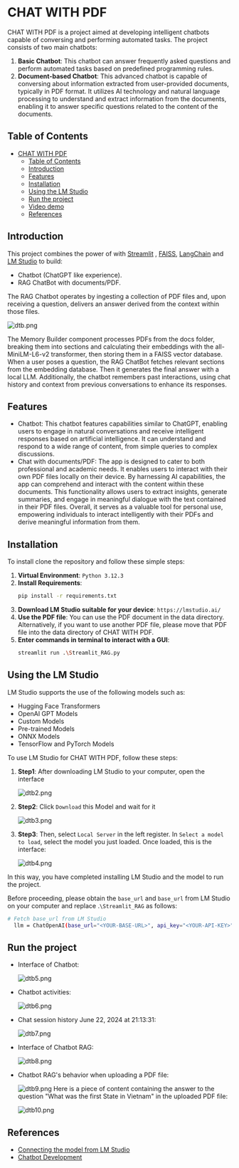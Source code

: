 # CHAT WITH PDF

CHAT WITH PDF is a project aimed at developing intelligent chatbots capable of conversing and performing automated tasks. The project consists of two main chatbots:

1. **Basic Chatbot**: This chatbot can answer frequently asked questions and perform automated tasks based on predefined programming rules.
2. **Document-based Chatbot**: This advanced chatbot is capable of conversing about information extracted from user-provided documents, typically in PDF format. It utilizes AI technology and natural language processing to understand and extract information from the documents, enabling it to answer specific questions related to the content of the documents.

## Table of Contents

- [CHAT WITH PDF](#chat-with-pdf)
  - [Table of Contents](#table-of-contents)
  - [Introduction](#introduction)
  - [Features](#features)
  - [Installation](#installation)
  - [Using the LM Studio](#using-the-lm-studio)
  - [Run the project](#run-the-project)
  - [Video demo](#video-demo)
  - [References](#references)


## Introduction

This project combines the power of with [Streamlit](https://discuss.streamlit.io/) , [FAISS](https://www.pinecone.io/learn/series/faiss/faiss-tutorial/), [LangChain](https://python.langchain.com/docs/get_started/introduction.html) and [LM Studio](https://lmstudio.ai/) to build:
* Chatbot (ChatGPT like experience).
* RAG ChatBot with documents/PDF.

The RAG Chatbot operates by ingesting a collection of PDF files and, upon receiving a question, delivers an answer derived from the context within those files.

![dtb.png](picture/dtb.png)

The Memory Builder component processes PDFs from the docs folder, breaking them into sections and calculating their embeddings with the all-MiniLM-L6-v2 transformer, then storing them in a FAISS vector database. When a user poses a question, the RAG ChatBot fetches relevant sections from the embedding database. Then it generates the final answer with a local LLM. Additionally, the chatbot remembers past interactions, using chat history and context from previous conversations to enhance its responses.

## Features
* Chatbot: This chatbot features capabilities similar to ChatGPT, enabling users to engage in natural conversations and receive intelligent responses based on artificial intelligence. It can understand and respond to a wide range of content, from simple queries to complex discussions.
* Chat with documents/PDF: The app is designed to cater to both professional and academic needs. It enables users to interact with their own PDF files locally on their device. By harnessing AI capabilities, the app can comprehend and interact with the content within these documents. This functionality allows users to extract insights, generate summaries, and engage in meaningful dialogue with the text contained in their PDF files. Overall, it serves as a valuable tool for personal use, empowering individuals to interact intelligently with their PDFs and derive meaningful information from them.


## Installation
To install clone the repository and follow these simple steps:
1. **Virtual Environment**: ```Python 3.12.3```
2. **Install Requirements**: 
   ```sh
   pip install -r requirements.txt
   ```
3. **Download LM Studio suitable for your device**: ```https://lmstudio.ai/```
4. **Use the PDF file**: You can use the PDF document in the data directory. Alternatively, if you want to use another PDF file, please move that PDF file into the data directory of CHAT WITH PDF.
5. **Enter commands in terminal to interact with a GUI**:
   ```sh
   streamlit run .\Streamlit_RAG.py
   ```

## Using the LM Studio
LM Studio supports the use of the following models such as:
* Hugging Face Transformers
* OpenAI GPT Models
* Custom Models
* Pre-trained Models
* ONNX Models
* TensorFlow and PyTorch Models

To use LM Studio for CHAT WITH PDF, follow these steps:
1. **Step1**: After downloading LM Studio to your computer, open the interface

   ![dtb2.png](picture/dtb2.png)
2. **Step2**: Click ```Download``` this Model and wait for it

   ![dtb3.png](picture/dtb3.png)
3. **Step3**: Then, select ```Local Server``` in the left register. In ```Select a model to load```, select the model you just loaded. Once loaded, this is the interface:

   ![dtb4.png](picture/dtb4.png)

In this way, you have completed installing LM Studio and the model to run the project.

Before proceeding, please obtain the ```base_url``` and ```base_url``` from LM Studio on your computer and replace .`\Streamlit_RAG` as follows:

```sh
# Fetch base_url from LM Studio
  llm = ChatOpenAI(base_url="<YOUR-BASE-URL>", api_key="<YOUR-API-KEY>")
```

## Run the project
* Interface of Chatbot:

  ![dtb5.png](picture/dtb5.png)
* Chatbot activities:

  ![dtb6.png](picture/dtb6.png)
* Chat session history June 22, 2024 at 21:13:31:

  ![dtb7.png](picture/dtb7.png)
* Interface of Chatbot RAG:

  ![dtb8.png](picture/dtb8.png)
* Chatbot RAG's behavior when uploading a PDF file:

  ![dtb9.png](picture/dtb9.png)
  Here is a piece of content containing the answer to the question "What was the first State in Vietnam" in the uploaded PDF file:
  
  ![dtb10.png](picture/dtb10.png)

## References
* [Connecting the model from LM Studio](https://www.youtube.com/watch?v=olscAhDZFLM)
* [Chatbot Development](https://github.com/Leon-Sander/local_multimodal_ai_chat/tree/main)
